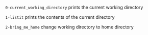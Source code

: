 `0-current_working_directory` prints the current working directory

`1-listit` prints the contents of the current directory

`2-bring_me_home` change working directory to home directory
